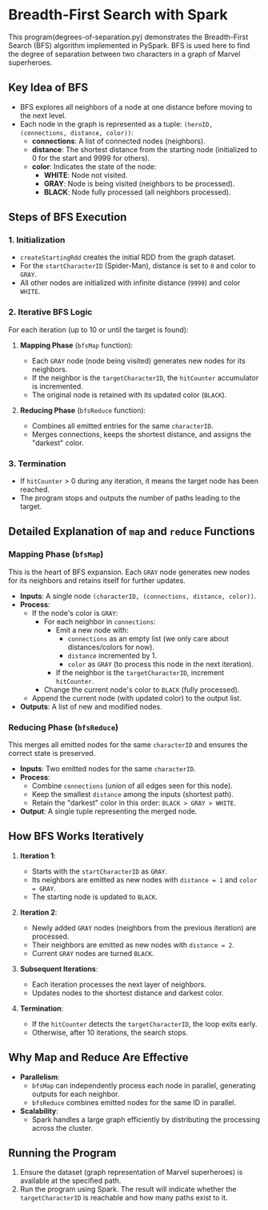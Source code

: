 
# Breadth-First Search with Spark

This program(degrees-of-separation.py) demonstrates the Breadth-First Search (BFS) algorithm implemented in PySpark. BFS is used here to find the degree of separation between two characters in a graph of Marvel superheroes.

## Key Idea of BFS
- BFS explores all neighbors of a node at one distance before moving to the next level.
- Each node in the graph is represented as a tuple: `(heroID, (connections, distance, color))`:
  - **connections**: A list of connected nodes (neighbors).
  - **distance**: The shortest distance from the starting node (initialized to 0 for the start and 9999 for others).
  - **color**: Indicates the state of the node:
    - **WHITE**: Node not visited.
    - **GRAY**: Node is being visited (neighbors to be processed).
    - **BLACK**: Node fully processed (all neighbors processed).

## Steps of BFS Execution

### 1. Initialization
- `createStartingRdd` creates the initial RDD from the graph dataset.
- For the `startCharacterID` (Spider-Man), distance is set to `0` and color to `GRAY`.
- All other nodes are initialized with infinite distance (`9999`) and color `WHITE`.

### 2. Iterative BFS Logic
For each iteration (up to 10 or until the target is found):

1. **Mapping Phase** (`bfsMap` function):
    - Each `GRAY` node (node being visited) generates new nodes for its neighbors.
    - If the neighbor is the `targetCharacterID`, the `hitCounter` accumulator is incremented.
    - The original node is retained with its updated color (`BLACK`).

2. **Reducing Phase** (`bfsReduce` function):
    - Combines all emitted entries for the same `characterID`.
    - Merges connections, keeps the shortest distance, and assigns the "darkest" color.

### 3. Termination
- If `hitCounter` > 0 during any iteration, it means the target node has been reached.
- The program stops and outputs the number of paths leading to the target.

## Detailed Explanation of `map` and `reduce` Functions

### Mapping Phase (`bfsMap`)
This is the heart of BFS expansion. Each `GRAY` node generates new nodes for its neighbors and retains itself for further updates.

- **Inputs**: A single node `(characterID, (connections, distance, color))`.
- **Process**:
    - If the node's color is `GRAY`:
        - For each neighbor in `connections`:
            - Emit a new node with:
                - `connections` as an empty list (we only care about distances/colors for now).
                - `distance` incremented by 1.
                - `color` as `GRAY` (to process this node in the next iteration).
            - If the neighbor is the `targetCharacterID`, increment `hitCounter`.
        - Change the current node's color to `BLACK` (fully processed).
    - Append the current node (with updated color) to the output list.
- **Outputs**: A list of new and modified nodes.

### Reducing Phase (`bfsReduce`)
This merges all emitted nodes for the same `characterID` and ensures the correct state is preserved.

- **Inputs**: Two emitted nodes for the same `characterID`.
- **Process**:
    - Combine `connections` (union of all edges seen for this node).
    - Keep the smallest `distance` among the inputs (shortest path).
    - Retain the "darkest" color in this order: `BLACK > GRAY > WHITE`.
- **Output**: A single tuple representing the merged node.

## How BFS Works Iteratively

1. **Iteration 1**:
   - Starts with the `startCharacterID` as `GRAY`.
   - Its neighbors are emitted as new nodes with `distance = 1` and `color = GRAY`.
   - The starting node is updated to `BLACK`.

2. **Iteration 2**:
   - Newly added `GRAY` nodes (neighbors from the previous iteration) are processed.
   - Their neighbors are emitted as new nodes with `distance = 2`.
   - Current `GRAY` nodes are turned `BLACK`.

3. **Subsequent Iterations**:
   - Each iteration processes the next layer of neighbors.
   - Updates nodes to the shortest distance and darkest color.

4. **Termination**:
   - If the `hitCounter` detects the `targetCharacterID`, the loop exits early.
   - Otherwise, after 10 iterations, the search stops.

## Why Map and Reduce Are Effective
- **Parallelism**:
    - `bfsMap` can independently process each node in parallel, generating outputs for each neighbor.
    - `bfsReduce` combines emitted nodes for the same ID in parallel.
- **Scalability**:
    - Spark handles a large graph efficiently by distributing the processing across the cluster.

## Running the Program
1. Ensure the dataset (graph representation of Marvel superheroes) is available at the specified path.
2. Run the program using Spark. The result will indicate whether the `targetCharacterID` is reachable and how many paths exist to it.

